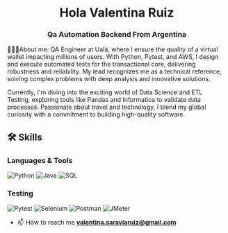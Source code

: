 <h1 align="center">Hola Valentina Ruiz</h1>
<h3 align="center">Qa Automation Backend From Argentina</h3>
👩🏽‍💻About me: 
QA Engineer at Ualá, where I ensure the quality of a virtual wallet impacting millions of users. With Python, Pytest, and AWS, I design and execute automated tests for the transactional core, delivering robustness and reliability. My lead recognizes me as a technical reference, solving complex problems with deep analysis and innovative solutions.

Currently, I'm diving into the exciting world of Data Science and ETL Testing, exploring tools like Pandas and Informatica to validate data processes. Passionate about travel and technology, I blend my global curiosity with a commitment to building high-quality software.

<div>
  <h2>🛠️ Skills</h2>

  <h3>Languages & Tools</h3>
  <p>
    <img src="https://img.shields.io/badge/Python-3776AB?style=flat&logo=python&logoColor=white" alt="Python" />
    <img src="https://img.shields.io/badge/Java-007396?style=flat&logo=java&logoColor=white" alt="Java" />
    <img src="https://img.shields.io/badge/SQL-4479A1?style=flat&logo=postgresql&logoColor=white" alt="SQL" />
  </p>

  <h3>Testing</h3>
  <p>
    <img src="https://img.shields.io/badge/Pytest-0A9EDC?style=flat&logo=pytest&logoColor=white" alt="Pytest" />
    <img src="https://img.shields.io/badge/Selenium-43B02A?style=flat&logo=selenium&logoColor=white" alt="Selenium" />
    <img src="https://img.shields.io/badge/Postman-FF6C37?style=flat&logo=postman&logoColor=white" alt="Postman" />
    <img src="https://img.shields.io/badge/JMeter-D22128?style=flat&logo=apache-jmeter&logoColor=white" alt="JMeter" />
  </p>


- 📫 How to reach me **valentina.saraviaruiz@gmail.com**



